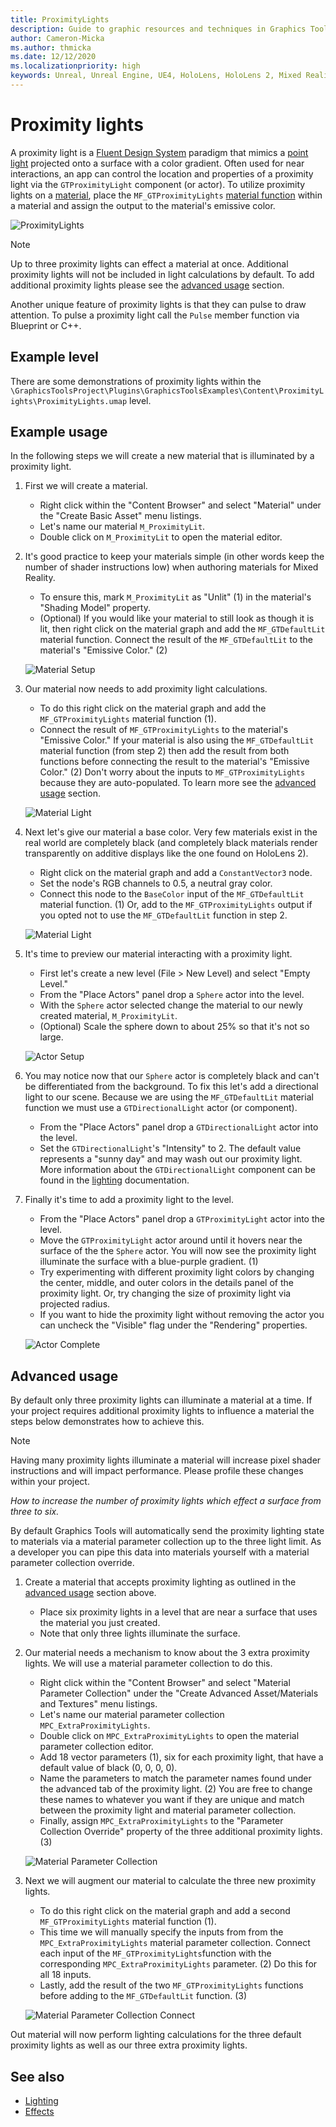 ```yaml
---
title: ProximityLights
description: Guide to graphic resources and techniques in Graphics Tools.
author: Cameron-Micka
ms.author: thmicka
ms.date: 12/12/2020
ms.localizationpriority: high
keywords: Unreal, Unreal Engine, UE4, HoloLens, HoloLens 2, Mixed Reality, development, MRTK, GT, Graphics Tools, graphics, rendering, materials
---
```


# Proximity lights

A proximity light is a [Fluent Design System](https://www.microsoft.com/design/fluent) paradigm that mimics a [point light](https://docs.unrealengine.com/en-US/BuildingWorlds/LightingAndShadows/LightTypes/Point/index.html) projected onto a surface with a color gradient. Often used for near interactions, an app can control the location and properties of a proximity light via the `GTProximityLight` component (or actor). To utilize proximity lights on a [material](https://docs.unrealengine.com/en-US/RenderingAndGraphics/Materials/index.html), place the `MF_GTProximityLights` [material function](https://docs.unrealengine.com/en-US/RenderingAndGraphics/Materials/Functions/index.html) within a material and assign the output to the material's emissive color.

![ProximityLights](Images/FeatureCards/ProximityLights.png)

> [!NOTE] 
> Up to three proximity lights can effect a material at once. Additional proximity lights will not be included in light calculations by default. To add additional proximity lights please see the [advanced usage](#Advanced-usage) section.

Another unique feature of proximity lights is that they can pulse to draw attention. To pulse a proximity light call the `Pulse` member function via Blueprint or C++. 

## Example level

There are some demonstrations of proximity lights within the `\GraphicsToolsProject\Plugins\GraphicsToolsExamples\Content\ProximityLights\ProximityLights.umap` level.

## Example usage

In the following steps we will create a new material that is illuminated by a proximity light.

1. First we will create a material.
    * Right click within the "Content Browser" and select "Material" under the "Create Basic Asset" menu listings. 
    * Let's name our material `M_ProximityLit`. 
    * Double click on `M_ProximityLit` to open the material editor. 

2. It's good practice to keep your materials simple (in other words keep the number of shader instructions low) when authoring materials for Mixed Reality. 
    * To ensure this, mark `M_ProximityLit` as "Unlit" (1) in the material's "Shading Model" property. 
    * (Optional) If you would like your material to still look as though it is lit, then right click on the material graph and add the `MF_GTDefaultLit` material function. Connect the result of the `MF_GTDefaultLit` to the material's "Emissive Color." (2)

    ![Material Setup](Images/ProximityLight/ProximityLightMaterialSetup.png)

3. Our material now needs to add proximity light calculations. 
    * To do this right click on the material graph and add the `MF_GTProximityLights` material function (1). 
    * Connect the result of `MF_GTProximityLights` to the material's "Emissive Color." If your material is also using the `MF_GTDefaultLit` material function (from step 2) then add the result from both functions before connecting the result to the material's "Emissive Color." (2) Don't worry about the inputs to `MF_GTProximityLights` because they are auto-populated. To learn more see the [advanced usage](#Advanced-usage) section.

    ![Material Light](Images/ProximityLight/ProximityLightMaterialLight.png)

4. Next let's give our material a base color. Very few materials exist in the real world are completely black (and completely black materials render transparently on additive displays like the one found on HoloLens 2). 
    * Right click on the material graph and add a `ConstantVector3` node. 
    * Set the node's RGB channels to 0.5, a neutral gray color. 
    * Connect this node to the `BaseColor` input of the `MF_GTDefaultLit` material function. (1) Or, add to the `MF_GTProximityLights` output if you opted not to use the `MF_GTDefaultLit` function in step 2.

    ![Material Light](Images/ProximityLight/ProximityLightMaterialColor.png)

5. It's time to preview our material interacting with a proximity light. 
    * First let's create a new level (File > New Level) and select "Empty Level." 
    * From the "Place Actors" panel drop a `Sphere` actor into the level. 
    * With the `Sphere` actor selected change the material to our newly created material, `M_ProximityLit`. 
    * (Optional) Scale the sphere down to about 25% so that it's not so large.

    ![Actor Setup](Images/ProximityLight/ProximityLightActorSetup.png)

6. You may notice now that our `Sphere` actor is completely black and can't be differentiated from the background. To fix this let's add a directional light to our scene. Because we are using the `MF_GTDefaultLit` material function we must use a `GTDirectionalLight` actor (or component). 
    * From the "Place Actors" panel drop a `GTDirectionalLight` actor into the level. 
    * Set the `GTDirectionalLight`'s "Intensity" to 2. The default value represents a "sunny day" and may wash out our proximity light. More information about the `GTDirectionalLight` component can be found in the [lighting](Lighting.md) documentation.

7. Finally it's time to add a proximity light to the level. 
    * From the "Place Actors" panel drop a `GTProximityLight` actor into the level. 
    * Move the `GTProximityLight` actor around until it hovers near the surface of the the `Sphere` actor. You will now see the proximity light illuminate the surface with a blue-purple gradient. (1) 
    * Try experimenting with different proximity light colors by changing the center, middle, and outer colors in the details panel of the proximity light. Or, try changing the size of proximity light via projected radius. 
    * If you want to hide the proximity light without removing the actor you can uncheck the "Visible" flag under the "Rendering" properties.

    ![Actor Complete](Images/ProximityLight/ProximityLightActorComplete.png)

## Advanced usage

By default only three proximity lights can illuminate a material at a time. If your project requires additional proximity lights to influence a material the steps below demonstrates how to achieve this.

> [!NOTE]
> Having many proximity lights illuminate a material will increase pixel shader instructions and will impact performance. Please profile these changes within your project.

*How to increase the number of proximity lights which effect a surface from three to six.*

By default Graphics Tools will automatically send the proximity lighting state to materials via a material parameter collection up to the three light limit. As a developer you can pipe this data into materials yourself with a material parameter collection override.

1) Create a material that accepts proximity lighting as outlined in the [advanced usage](#Example-usage) section above. 
    * Place six proximity lights in a level that are near a surface that uses the material you just created.
    * Note that only three lights illuminate the surface.

2) Our material needs a mechanism to know about the 3 extra proximity lights. We will use a material parameter collection to do this.
    * Right click within the "Content Browser" and select "Material Parameter Collection" under the "Create Advanced Asset/Materials and Textures" menu listings.
    * Let's name our material parameter collection `MPC_ExtraProximityLights`.
    * Double click on `MPC_ExtraProximityLights` to open the material parameter collection editor.
    * Add 18 vector parameters (1), six for each proximity light, that have a default value of black (0, 0, 0, 0). 
    * Name the parameters to match the parameter names found under the advanced tab of the proximity light. (2) You are free to change these names to whatever you want if they are unique and match between the proximity light and material parameter collection.
    * Finally, assign `MPC_ExtraProximityLights` to the "Parameter Collection Override" property of the three additional proximity lights. (3)

    ![Material Parameter Collection](Images/ProximityLight/ProximityLightMaterialParameterCollection.png)

3) Next we will augment our material to calculate the three new proximity lights.
    * To do this right click on the material graph and add a second `MF_GTProximityLights` material function (1).
    * This time we will manually specify the inputs from from the `MPC_ExtraProximityLights` material parameter collection. Connect each input of the `MF_GTProximityLights`function with the corresponding `MPC_ExtraProximityLights` parameter. (2) Do this for all 18 inputs.
    * Lastly, add the result of the two `MF_GTProximityLights` functions before adding to the `MF_GTDefaultLit` function. (3)

    ![Material Parameter Collection Connect](Images/ProximityLight/ProximityLightMaterialParameterCollectionConnect.png)

Out material will now perform lighting calculations for the three default proximity lights as well as our three extra proximity lights. 
    
## See also

- [Lighting](Lighting.md)
- [Effects](Effects.md)
